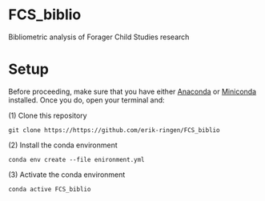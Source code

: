 # FCS_biblio
Bibliometric analysis of Forager Child Studies research

# Setup

Before proceeding, make sure that you have either [Anaconda](https://docs.anaconda.com/anaconda/install/index.html) or [Miniconda](https://docs.conda.io/en/latest/miniconda.html) installed. Once you do, open your terminal and:

(1) Clone this repository

```
git clone https://https://github.com/erik-ringen/FCS_biblio
```

(2) Install the conda environment

```
conda env create --file enironment.yml
```

(3) Activate the conda environment

```
conda active FCS_biblio
```

